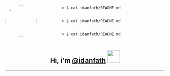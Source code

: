 <div style="display: flex; align-items: center;">
  <img src="https://github.com/idanfath.png" width="100" style="border-radius: 50%; margin-right: 20px;">
  <div >
    <code style="display: grid; padding: 0 1rem;">
      <span>
      > $ cat idanfath/README.md
      </span>
      <span>
      > $ cat idanfath/README.md
      </span>
      <span>
      > $ cat idanfath/README.md
      </span>
    </code>
  </div>
</div>

<h2 align="center">Hi, i'm
<a href="https://github.com/idanfath" target="_blank">@idanfath</a>
<img src="https://media.giphy.com/media/hvRJCLFzcasrR4ia7z/giphy.gif" width="40"></h2>

---
